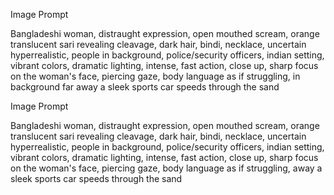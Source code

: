Image Prompt

Bangladeshi woman, distraught expression, open mouthed scream, orange translucent sari revealing cleavage, dark hair, bindi, necklace, uncertain hyperrealistic, people in background, police/security officers, indian setting, vibrant colors, dramatic lighting, intense, fast action, close up, sharp focus on the woman's face, piercing gaze, body language as if struggling, in background far away a sleek sports car speeds through the sand

Image Prompt

Bangladeshi woman, distraught expression, open mouthed scream, orange translucent sari revealing cleavage, dark hair, bindi, necklace, uncertain hyperrealistic, people in background, police/security officers, indian setting, vibrant colors, dramatic lighting, intense, fast action, close up, sharp focus on the woman's face, piercing gaze, body language as if struggling, away a sleek sports car speeds through the sand